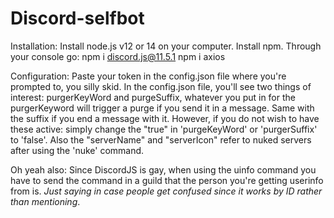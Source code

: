 # Discord-selfbot
Installation:
Install node.js v12 or 14 on your computer.
Install npm.
Through your console go:
npm i discord.js@11.5.1
npm i axios

Configuration:
Paste your token in the config.json file where you're prompted to, you silly skid.
In the config.json file, you'll see two things of interest: purgerKeyWord and purgeSuffix, whatever you put in for the purgerKeyword will trigger a purge if you send it in a message.
Same with the suffix if you end a message with it.
However, if you do not wish to have these active: simply change the "true" in 'purgeKeyWord' or 'purgerSuffix' to 'false'.
Also the "serverName" and "serverIcon" refer to nuked servers after using the 'nuke' command.

Oh yeah also:
Since DiscordJS is gay, when using the uinfo command you have to send the command in a guild that the person you're getting userinfo from is. *Just saying in case people get confused since it works by ID rather than mentioning*.
